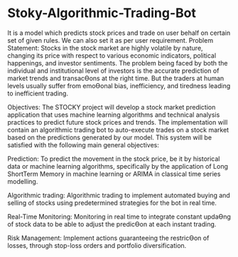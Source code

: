 # Stoky-Algorithmic-Trading-Bot
It is a model which predicts stock prices and trade on user behalf on certain set of given rules. We can also set it as per user requirement.
Problem Statement:
Stocks in the stock market are highly volatile by nature, changing its price with
respect to various economic indicators, political happenings, and investor
sentiments. The problem being faced by both the individual and institutional
level of investors is the accurate prediction of market trends and transacƟons
at the right time. But the traders at human levels usually suffer from emoƟonal
bias, inefficiency, and tiredness leading to inefficient trading.

Objectives:
The STOCKY project will develop a stock market prediction application that uses
machine learning algorithms and technical analysis practices to predict future
stock prices and trends. The implementation will contain an algorithmic trading
bot to auto-execute trades on a stock market based on the predictions
generated by our model. This system will be satisfied with the following main
general objectives:

Prediction: To predict the movement in the stock price, be it by historical data
or machine learning algorithms, specifically by the application of Long ShortTerm Memory in machine learning or ARIMA in classical time series modelling.

Algorithmic trading: Algorithmic trading to implement automated buying and
selling of stocks using predetermined strategies for the bot in real time.

Real-Time Monitoring: Monitoring in real time to integrate constant updaƟng
of stock data to be able to adjust the predicƟon at each instant trading.

Risk Management: Implement actions guaranteeing the restricƟon of losses,
through stop-loss orders and portfolio diversification.

